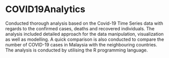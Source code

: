 # COVID19Analytics

Conducted thorough analysis based on the Covid-19 Time Series data with regards to the confirmed cases, deaths and recovered individuals. The analysis included detailed approach for the data manipulation, visualization as well as modelling. A quick comparison is also conducted to compare the number of COVID-19 cases in Malaysia with the neighbouring countries. The analysis is conducted by utilising the R programming language. 
